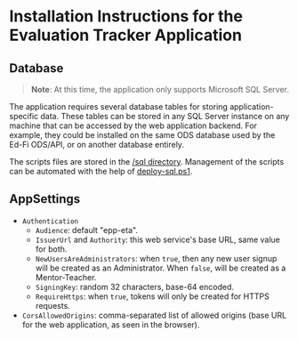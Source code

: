 # Installation Instructions for the Evaluation Tracker Application

## Database

> **Note**: At this time, the application only supports Microsoft SQL Server.

The application requires several database tables for storing
application-specific data. These tables can be stored in any SQL Server instance
on any machine that can be accessed by the web application backend. For example,
they could be installed on the same ODS database used by the Ed-Fi ODS/API, or
on another database entirely.

The scripts files are stored in the [/sql directory](../sql). Management of the
scripts can be automated with the help of
[deploy-sql.ps1](../eng/deploy-sql.ps1).

## AppSettings

* `Authentication`
  * `Audience`: default "epp-eta".
  * `IssuerUrl` and `Authority`: this web service's base URL, same value for both.
  * `NewUsersAreAdministrators`: when `true`, then any new user signup will be
    created as an Administrator. When `false`, will be created as a
    Mentor-Teacher.
  * `SigningKey`: random 32 characters, base-64 encoded.
  * `RequireHttps`: when `true`, tokens will only be created for HTTPS requests.
* `CorsAllowedOrigins`: comma-separated list of allowed origins (base URL for
  the web application, as seen in the browser).
